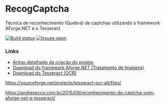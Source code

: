 # RecogCaptcha

Técnica de reconhecimento (Quebra) de captchas utilizando o framework AForge.NET e o Tesseract

[![Build status](https://ci.appveyor.com/api/projects/status/4xam2xbwkh3tpovm?svg=true)](https://ci.appveyor.com/project/andreluizsecco/recogcaptcha)
[![Issues open](https://img.shields.io/github/issues-raw/andreluizsecco/recogcaptcha.svg)](https://github.com/andreluizsecco/recogcaptcha/issues)

### Links
* [Artigo detalhado da criação do projeto](http://andresecco.com.br/2015/09/reconhecimento-de-captcha-com-aforge-net-e-tesseract/)
* [Download do framework Aforge.NET (Tratamento de Imagens)](http://www.aforgenet.com/framework/downloads.html)
* [Download do Tesseract (OCR)](https://code.google.com/p/tesseract-ocr/downloads/detail?name=tesseract-ocr-setup-3.02.02.exe)



https://sourceforge.net/projects/tesseract-ocr-alt/files/

https://andresecco.com.br/2015/09/reconhecimento-de-captcha-com-aforge-net-e-tesseract/


